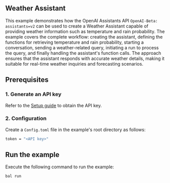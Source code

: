 ## Weather Assistant

This example demonstrates how the OpenAI Assistants API `OpenAI-Beta: assistants=v2` can be used to create a Weather Assistant capable of providing weather information such as temperature and rain probability. The example covers the complete workflow: creating the assistant, defining the functions for retrieving temperature and rain probability, starting a conversation, sending a weather-related query, initiating a run to process the query, and finally handling the assistant's function calls. The approach ensures that the assistant responds with accurate weather details, making it suitable for real-time weather inquiries and forecasting scenarios.

## Prerequisites

### 1. Generate an API key

Refer to the [Setup guide](https://central.ballerina.io/ballerinax/openai.finetunes/latest#setup-guide) to obtain the API key.

### 2. Configuration

Create a `Config.toml` file in the example's root directory as follows:

```bash
token = "<API key>"
```

## Run the example

Execute the following command to run the example:

```bash
bal run
```